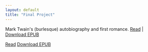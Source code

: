 ```yaml
---
layout: default
title: "Final Project"
---
```



Mark Twain's (burlesque) autobiography and first romance. [Read](https://mark1.pressbooks.com/) | [Download EPUB](mmalher.github.io/final-project/VAC6079.epub)

[Read]() [Download EPUB]()

